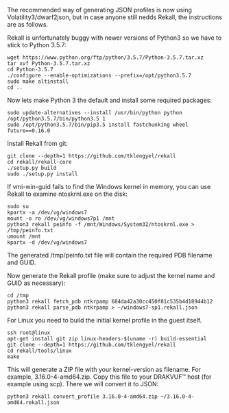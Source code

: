 The recommended way of generating JSON profiles is now using Volatility3/dwarf2json, but in case anyone still nedds Rekall, the instructions are as follows.

Rekall is unfortunately buggy with newer versions of Python3 so we have to stick to Python 3.5.7:

<pre><code>wget https://www.python.org/ftp/python/3.5.7/Python-3.5.7.tar.xz
tar xvf Python-3.5.7.tar.xz
cd Python-3.5.7
./configure --enable-optimizations --prefix=/opt/python3.5.7
sudo make altinstall
cd ..
</code></pre>

Now lets make Python 3 the default and install some required packages:

<pre><code>sudo update-alternatives --install /usr/bin/python python /opt/python3.5.7/bin/python3.5 1
sudo /opt/python3.5.7/bin/pip3.5 install fastchunking wheel future==0.16.0
</code></pre>

Install Rekall from git:

<pre><code>git clone --depth=1 https://github.com/tklengyel/rekall
cd rekall/rekall-core
./setup.py build
sudo ./setup.py install
</code></pre>

If vmi-win-guid fails to find the Windows kernel in memory, you can use Rekall to examine ntoskrnl.exe on the disk:
<pre><code>sudo su
kpartx -a /dev/vg/windows7
mount -o ro /dev/vg/windows7p1 /mnt
python3 rekall peinfo -f /mnt/Windows/System32/ntoskrnl.exe > /tmp/peinfo.txt
umount /mnt
kpartx -d /dev/vg/windows7
</code></pre>

The generated /tmp/peinfo.txt file will contain the required PDB filename and GUID.

Now generate the Rekall profile (make sure to adjust the kernel name and GUID as necessary):
<pre><code>cd /tmp
python3 rekall fetch_pdb ntkrpamp 684da42a30cc450f81c535b4d18944b12
python3 rekall parse_pdb ntkrpamp > ~/windows7-sp1.rekall.json
</code></pre>

For Linux you need to build the initial kernel profile in the guest itself.
<pre><code>ssh root@linux
apt-get install git zip linux-headers-$(uname -r) build-essential
git clone --depth=1 https://github.com/tklengyel/rekall
cd rekall/tools/linux
make
</code></pre>

This will generate a ZIP file with your kernel-version as filename. For example, 3.16.0-4-amd64.zip. Copy this file to your DRAKVUF&trade; host (for example using scp). There we will convert it to JSON:
<pre><code>python3 rekall convert_profile 3.16.0-4-amd64.zip ~/3.16.0-4-amd64.rekall.json
</code></pre>
